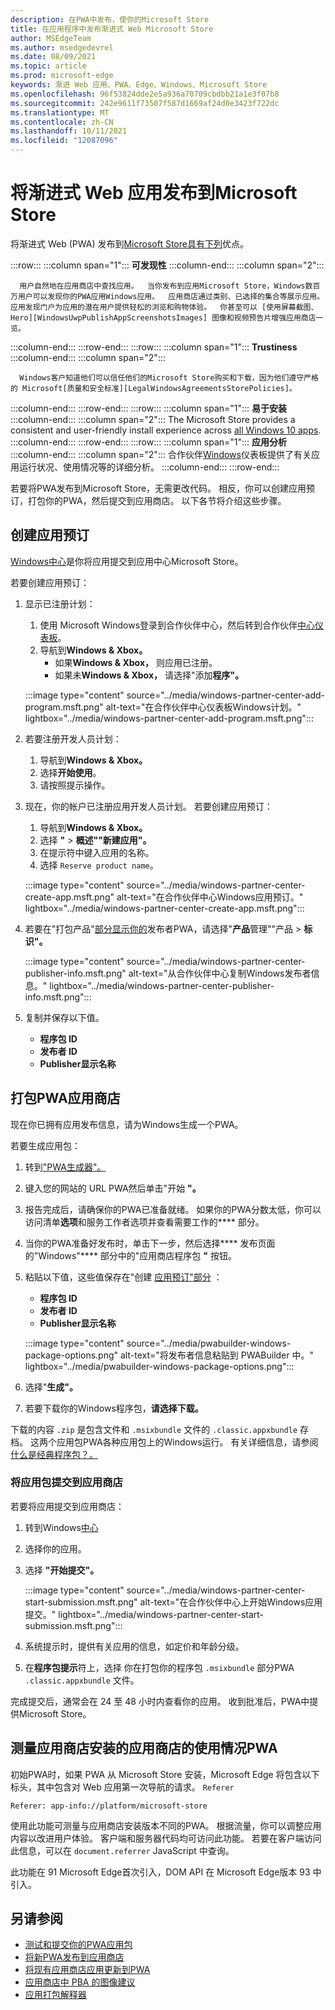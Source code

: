 ```yaml
---
description: 在PWA中发布，使你的Microsoft Store
title: 在应用程序中发布渐进式 Web Microsoft Store
author: MSEdgeTeam
ms.author: msedgedevrel
ms.date: 08/09/2021
ms.topic: article
ms.prod: microsoft-edge
keywords: 渐进 Web 应用、PWA、Edge、Windows、Microsoft Store
ms.openlocfilehash: 96f53824dde2e5a936a70709cbdbb21a1e3f07b8
ms.sourcegitcommit: 242e9611f73507f587d1669af24d0e3423f722dc
ms.translationtype: MT
ms.contentlocale: zh-CN
ms.lasthandoff: 10/11/2021
ms.locfileid: "12087096"
---
```

# <a name="publish-your-progressive-web-app-to-the-microsoft-store"></a>将渐进式 Web 应用发布到Microsoft Store

将渐进式 Web (PWA) 发布到[Microsoft Store具有下列][WindowsUwpPublishIndex]优点。

:::row:::
   :::column span="1":::
      **可发现性**
   :::column-end:::
   :::column span="2":::

      用户自然地在应用商店中查找应用。  当你发布到应用Microsoft Store，Windows数百万用户可以发现你的PWA应用Windows应用。  应用商店通过类别、已选择的集合等展示应用。  应用发现门户为应用的潜在用户提供轻松的浏览和购物体验。  你甚至可以 [使用屏幕截图、Hero][WindowsUwpPublishAppScreenshotsImages] 图像和视频预告片增强应用商店一览。
   :::column-end:::
:::row-end:::
:::row:::
   :::column span="1":::
      **Trustiness**
   :::column-end:::
   :::column span="2":::

      Windows客户知道他们可以信任他们的Microsoft Store购买和下载，因为他们遵守严格的 Microsoft[质量和安全标准][LegalWindowsAgreementsStorePolicies]。
   :::column-end:::
:::row-end:::
:::row:::
   :::column span="1":::
      **易于安装**
   :::column-end:::
   :::column span="2":::
      The Microsoft Store provides a consistent and user-friendly install experience across [all Windows 10 apps][MicrosoftStoreAppsWindows].
   :::column-end:::
:::row-end:::
:::row:::
   :::column span="1":::
      **应用分析**
   :::column-end:::
   :::column span="2":::
      合作伙伴[Windows][WindowsUwpPublishIndex]仪表板提供了有关应用运行状况、使用情况等的详细分析[][WindowsUwpPublishAnalytics]。
   :::column-end:::
:::row-end:::

若要将PWA发布到Microsoft Store，无需更改代码。  相反，你可以创建应用预订，打包你的PWA，然后提交到应用商店。  以下各节将介绍这些步骤。


<!-- ====================================================================== -->
## <a name="create-an-app-reservation"></a>创建应用预订

[Windows中心][MicrosoftPartnerDashboardWindowsOverview]是你将应用提交到应用中心Microsoft Store。

若要创建应用预订：

1.  显示已注册计划：
    1.  使用 Microsoft Windows登录到合作伙伴中心，然后转到合作伙伴[中心仪表板][MicrosoftPartnerDashboardHome]。
    1.  导航到**Windows & Xbox。**
        *   如果**Windows & Xbox，** 则应用已注册。
        *   如果未**Windows & Xbox，** 请选择"添加**程序"。**

    :::image type="content" source="../media/windows-partner-center-add-program.msft.png" alt-text="在合作伙伴中心仪表板Windows计划。" lightbox="../media/windows-partner-center-add-program.msft.png":::

1.  若要注册开发人员计划：
    1.  导航到**Windows & Xbox。**
    1.  选择**开始使用**。
    1.  请按照提示操作。
1.  现在，你的帐户已注册应用开发人员计划。 若要创建应用预订：
    1.  导航到**Windows & Xbox。**
    1.  选择 **"**  >  **概述""新建应用"。**
    1.  在提示符中键入应用的名称。
    1.  选择 `Reserve product name`。


    :::image type="content" source="../media/windows-partner-center-create-app.msft.png" alt-text="在合作伙伴中心Windows应用预订。" lightbox="../media/windows-partner-center-create-app.msft.png":::

1.  若要在"打包产品"[部分显示你的](#package-your-pwa-for-the-store)发布者PWA，请选择"**产品**管理""产品  >  **标识"。**


    :::image type="content" source="../media/windows-partner-center-publisher-info.msft.png" alt-text="从合作伙伴中心复制Windows发布者信息。" lightbox="../media/windows-partner-center-publisher-info.msft.png":::

1.  复制并保存以下值。
    *   **程序包 ID**
    *   **发布者 ID**
    *   **Publisher显示名称**


<!-- ====================================================================== -->
## <a name="package-your-pwa-for-the-store"></a>打包PWA应用商店

现在你已拥有应用发布信息，请为Windows生成一个PWA。

若要生成应用包：

1.  转到["PWA生成器"。][PwabuilderMain]
1.  键入您的网站的 URL PWA然后单击"开始 **"。**
1.  报告完成后，请确保你的PWA已准备就绪。 如果你的PWA分数太低，你可以访问清单**选项**和服务工作者选项并查看需要工作的**** 部分。
1.  当你的PWA准备好发布时，单击下一步，然后选择**** 发布页面的"Windows"**** 部分中的"应用商店程序包 **"** 按钮。
1.  粘贴以下值，这些值保存在"创建 [应用预订"部分](#create-an-app-reservation) ：
    *   **程序包 ID**
    *   **发布者 ID**
    *   **Publisher显示名称**

    :::image type="content" source="../media/pwabuilder-windows-package-options.png" alt-text="将发布者信息粘贴到 PWABuilder 中。" lightbox="../media/pwabuilder-windows-package-options.png":::

1.  选择"**生成"。**
1.  若要下载你的Windows程序包，**请选择下载。**

下载的内容 `.zip` 是包含文件和 `.msixbundle` 文件的 `.classic.appxbundle` 存档。  这两个应用包PWA各种应用包上的Windows运行。  有关详细信息，请参阅[什么是经典程序包？。][GithubPwaBuilderPwabuilderWindowsChromiumDocsClassicPackageMd]


### <a name="submit-your-app-package-to-the-store"></a>将应用包提交到应用商店

若要将应用提交到应用商店：

1.  转到Windows[中心][MicrosoftPartnerDashboardWindowsOverview]
1.  选择你的应用。
1.  选择 **"开始提交"。**

    :::image type="content" source="../media/windows-partner-center-start-submission.msft.png" alt-text="在合作伙伴中心上开始Windows应用提交。" lightbox="../media/windows-partner-center-start-submission.msft.png":::

1.  系统提示时，提供有关应用的信息，如定价和年龄分级。

1.  在**程序包提示**符上，选择 你在打包你的程序包 `.msixbundle` 部分PWA `.classic.appxbundle` 文件。 [](#package-your-pwa-for-the-store)

完成提交后，通常会在 24 至 48 小时内查看你的应用。  收到批准后，PWA中提供Microsoft Store。


<!-- ====================================================================== -->
## <a name="measure-usage-of-your-store-installed-pwa"></a>测量应用商店安装的应用商店的使用情况PWA

初始PWA时，如果 PWA 从 Microsoft Store 安装，Microsoft Edge 将包含以下标头，其中包含对 Web 应用第一次导航的请求。 `Referer`

```
Referer: app-info://platform/microsoft-store
```

使用此功能可测量与应用商店安装版本不同的PWA。  根据流量，你可以调整应用内容以改进用户体验。  客户端和服务器代码均可访问此功能。 若要在客户端访问此信息，可以在 `document.referrer` JavaScript 中查询。

此功能在 91 Microsoft Edge首次引入，DOM API 在 Microsoft Edge版本 93 中引入。


<!-- ====================================================================== -->
## <a name="see-also"></a>另请参阅

*   [测试和提交你的PWA应用包][GithubPwaBuilderPwabuilderWindowsChromiumDocsNextStepsMd]
*   [将新PWA发布到应用商店][GithubPwaBuilderPwabuilderWindowsChromiumDocsPublishNewAppMd]
*   [将现有应用商店应用更新到PWA][GithubPwaBuilderPwabuilderWindowsChromiumDocsUpdateExistingAppMd]
*   [应用商店中 PBA 的图像建议][GithubPwaBuilderPwabuilderWindowsChromiumDocsImageRecommendationsMd]
*   [应用打包解释器][GithubPwaBuilderPwabuilderWindowsChromiumDocsClassicPackageMd]


<!-- ====================================================================== -->
<!-- links -->
[LegalWindowsAgreementsStorePolicies]: /legal/windows/agreements/store-policies "Microsoft Store策略|Microsoft Docs"

[WindowsUwpPublishAnalytics]: /windows/uwp/publish/analytics "分析应用性能|Microsoft Docs"
[WindowsUwpPublishAppScreenshotsImages]: /windows/uwp/publish/app-screenshots-and-images "应用屏幕截图、图像和预告片|Microsoft Docs"
[WindowsUwpPublishIndex]: /windows/uwp/publish/index "发布Windows应用和游戏|Microsoft Docs"

[MicrosoftPartnerDashboardHome]: https://partner.microsoft.com/dashboard/home "家庭|Microsoft 合作伙伴中心"
[MicrosoftPartnerDashboardWindowsOverview]: https://partner.microsoft.com/dashboard/windows/overview "合作伙伴资源|Microsoft 合作伙伴中心"

[MicrosoftStoreAppsWindows]: https://www.microsoft.com/store/apps/windows "Windows应用|Microsoft Store"

[WindowsBlogWindowsdeveloperHostedAppModel]: https://blogs.windows.com/windowsdeveloper/hosted-app-model "托管的应用模型|Windows开发人员博客"

[GithubPwaBuilderPwabuilderWindowsChromiumDocsClassicPackageMd]: https://github.com/pwa-builder/pwabuilder-windows-chromium-docs/blob/master/classic-package.md "什么是经典程序包？|GitHub"
[GithubPwaBuilderPwabuilderWindowsChromiumDocsImageRecommendationsMd]: https://github.com/pwa-builder/pwabuilder-windows-chromium-docs/blob/master/image-recommendations.md "程序包包Windows PWA图像|GitHub"
[GithubPwaBuilderPwabuilderWindowsChromiumDocsNextStepsMd]: https://github.com/pwa-builder/pwabuilder-windows-chromium-docs/blob/master/next-steps.md "将你的应用程序PWA步骤Microsoft Store |GitHub"
[GithubPwaBuilderPwabuilderWindowsChromiumDocsPublishNewAppMd]: https://github.com/pwa-builder/pwabuilder-windows-chromium-docs/blob/master/publish-new-app.md "将新应用发布到应用商店|GitHub"
[GithubPwaBuilderPwabuilderWindowsChromiumDocsUpdateExistingAppMd]: https://github.com/pwa-builder/pwabuilder-windows-chromium-docs/blob/master/update-existing-app.md "更新应用商店应用中的现有|GitHub"

[PwabuilderMain]: https://www.pwabuilder.com "PWABuilder"
